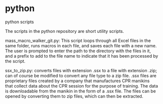 # python
python scripts

The scripts in the python repository are short utility scripts.

mass_macro_walker_git.py: This script loops through all Excel files in the same folder, runs macros in each file, and saves each file with a new name. The user is prompted to enter the path to the directory with the files in it, and a prefix to add to the file name to indicate that it has been processed by the script.

ssx_to_zip.py: converts files with extension .ssx to a file with extension .zip; can of course be modified to convert any file type to a zip file. .ssx files are proprietary files created by a company that manufactures CPR manikins that collect data about the CPR session for the purpose of training. The data is downloadable from the manikin in the form of a .ssx file. The files can be opened by converting them to zip files, which can then be extracted.
